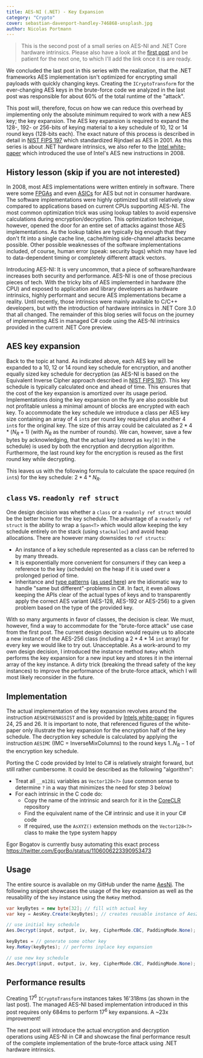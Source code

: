 ```yaml
---
title: AES-NI (.NET) - Key Expansion
category: "Crypto"
cover: sebastian-davenport-handley-746868-unsplash.jpg
author: Nicolas Portmann
---
```


> This is the second post of a small series on AES-NI and .NET Core hardware intrinsics. Please also have a look at the [first post](https://ndportmann.com/improving-dotnet-crypto-code/) and be patient for the next one, to which I'll add the link once it is are ready.

We concluded the last post in this series with the realization, that the .NET frameworks AES implementation isn't optimized for encrypting small payloads with quickly changing keys. Creating the `ICryptoTransform` for the ever-changing AES keys in the brute-force code we analyzed in the last post was responsible for about 60% of the total runtime of the "attack".

This post will, therefore, focus on how we can reduce this overhead by implementing only the absolute minimum required to work with a new AES key; the key expansion. The AES key expansion is required to expand the 128-, 192- or 256-bits of keying material to a key schedule of 10, 12 or 14 round keys (128-bits each). The exact nature of this process is described in detail in [NIST FIPS 197](https://nvlpubs.nist.gov/nistpubs/fips/nist.fips.197.pdf) which standardized Rijndael as AES in 2001. As this series is about .NET hardware intrinsics, we also refer to the [Intel white-paper](https://www.intel.com/content/dam/doc/white-paper/advanced-encryption-standard-new-instructions-set-paper.pdf) which introduced the use of Intel's AES new instructions in 2008.

## History lesson (skip if you are not interested)

In 2008, most AES implementations were written entirely in software. There were some [FPGAs](https://iacr.org/archive/ches2005/031.pdf) and even [ASICs](https://www.heliontech.com/aes.htm) for AES but not in consumer hardware. The software implementations were highly optimized but still relatively slow compared to applications based on current CPUs supporting AES-NI. The most common optimization trick was using lookup tables to avoid expensive calculations during encryption/decryption. This optimization technique, however, opened the door for an entire set of attacks against those AES implementations. As the lookup tables are typically big enough that they don't fit into a single cache line, cache/timing side-channel attacks became possible. Other possible weaknesses of the software implementations included, of course, human error (speak: security bugs) which may have led to data-dependent timing or completely different attack vectors.

Introducing AES-NI: It is very uncommon, that a piece of software/hardware increases both security and performance. AES-NI is one of those precious pieces of tech. With the tricky bits of AES implemented in hardware (the CPU) and exposed to application and library developers as hardware intrinsics, highly performant and secure AES implementations became a reality. Until recently, those intrinsics were mainly available to C/C++ developers, but with the introduction of hardware intrinsics in .NET Core 3.0 that all changed. The remainder of this blog series will focus on the journey of implementing AES in managed C# code using the AES-NI intrinsics provided in the current .NET Core preview.

## AES key expansion

Back to the topic at hand. As indicated above, each AES key will be expanded to a 10, 12 or 14 round key schedule for encryption, and another equally sized key schedule for decryption (as AES-NI is based on the Equivalent Inverse Cipher approach described in [NIST FIPS 197](https://nvlpubs.nist.gov/nistpubs/fips/nist.fips.197.pdf)). This key schedule is typically calculated once and ahead of time. This ensures that the cost of the key expansion is amortized over its usage period. Implementations doing the key expansion on the fly are also possible but not profitable unless a minimal amount of blocks are encrypted with each key. To accommodate the key schedule we introduce a class per AES key size containing an array of 4 `int`s per round key required plus another 4 `int`s for the original key. The size of this array could be calculated as $2 * 4 * (N_R + 1)$ (with $N_R$ as the number of rounds). We can, however, save a few bytes by acknowledging, that the actual key (stored as `key[0]` in the schedule) is used by both the encryption and decryption algorithm. Furthermore, the last round key for the encryption is reused as the first round key while decrypting.

This leaves us with the following formula to calculate the space required (in `int`s) for the key schedule: $2 * 4 * N_R$.

## `class` vs. `readonly ref struct`

One design decision was whether a `class` or a `readonly ref struct` would be the better home for the key schedule. The advantage of a `readonly ref struct` is the ability to wrap a `Span<T>` which would allow keeping the key schedule entirely on the stack (using `stackalloc`) and avoid heap allocations. There are however many downsides to `ref structs`:

* An instance of a key schedule represented as a class can be referred to by many threads.
* It is exponentially more convenient for consumers if they can keep a reference to the key (schedule) on the heap if it is used over a prolonged period of time.
* Inheritance and [type patterns](https://docs.microsoft.com/en-us/dotnet/csharp/language-reference/keywords/switch#type-pattern) ([as used here](https://github.com/tkp1n/AesNi/blob/ee982b8fd3a5a9cbfb40af7c30259e286f12e8bb/AesNi/Aes.cs#L67)) are the idiomatic way to handle "same but different"-problems in C#. In fact, it even allows keeping the APIs clear of the actual types of keys and to transparently apply the correct AES variant (AES-128, AES-192 or AES-256) to a given problem based on the type of the provided key.

With so many arguments in favor of classes, the decision is clear. We must, however, find a way to accommodate for the "brute-force attack" use case from the first post. The current design decision would require us to allocate a new instance of the AES-256 class (including a $2 * 4 * 14$ `int` array) for every key we would like to try out. Unacceptable. As a work-around to my own design decision, I introduced the instance method `ReKey` which performs the key expansion for a new input key and stores it in the internal array of the key instance. A dirty trick (breaking the thread safety of the key instances) to improve the performance of the brute-force attack, which I will most likely reconsider in the future.

## Implementation

The actual implementation of the key expansion revolves around the instruction `AESKEYGENASSIST` and is provided by [Intels white-paper](https://www.intel.com/content/dam/doc/white-paper/advanced-encryption-standard-new-instructions-set-paper.pdf) in figures 24, 25 and 26. It is important to note, that referenced figures of the white-paper only illustrate the key expansion for the encryption half of the key schedule. The decryption key schedule is calculated by applying the instruction `AESIMC` (IMC = InverseMixColumns) to the round keys $1..N_R-1$ of the encryption key schedule.

Porting the C code provided by Intel to C# is relatively straight forward, but still rather cumbersome. It could be described as the following "algorithm":

* Treat all `__m128i` variables as `Vector128<?>` (use common sense to determine `?` in a way that minimizes the need for step 3 below)
* For each intrinsic in the C code do:
  * Copy the name of the intrinsic and search for it in the [CoreCLR](https://github.com/dotnet/coreclr) repository
  * Find the equivalent name of the C# intrinsic and use it in your C# code
  * If required, use the `AsXYZ()` extension methods on the `Vector128<?>` class to make the type system happy

Egor Bogatov is currently busy automating this exact process https://twitter.com/EgorBo/status/1106006223390953473

## Usage

The entire source is available on my GitHub under the name [AesNi](https://github.com/tkp1n/AesNi). The following snippet showcases the usage of the key expansion as well as the reusability of the `key` instance using the `ReKey` method.

```csharp
var keyBytes = new byte[32]; // fill with actual key
var key = AesKey.Create(keyBytes); // creates reusable instance of Aes256Key

// use initial key schedule
Aes.Decrypt(input, output, iv, key, CipherMode.CBC, PaddingMode.None);

keyBytes = // generate some other key
key.ReKey(keyBytes); // performs inplace key expansion

// use new key schedule
Aes.Decrypt(input, output, iv, key, CipherMode.CBC, PaddingMode.None);
```

## Performance results

Creating $17^6$ `ICryptoTransform` instances takes 16'318ms (as shown in the last post). The managed AES-NI based implementation introduced in this post requires only 684ms to perform $17^6$ key expansions. A ~23x improvement!

The next post will introduce the actual encryption and decryption operations using AES-NI in C# and showcase the final performance result of the complete implementation of the brute-force attack using .NET hardware intrinsics.